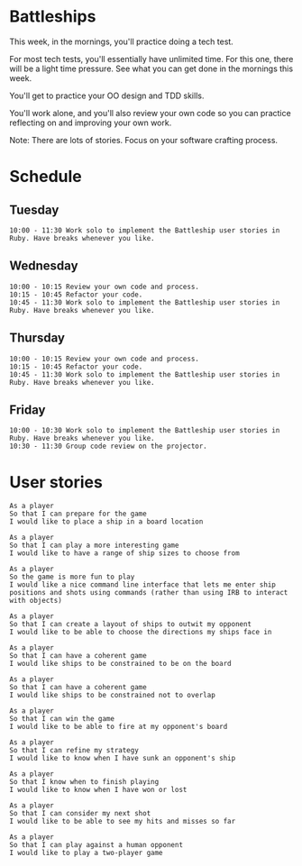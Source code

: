 # Battleships

This week, in the mornings, you'll practice doing a tech test.

For most tech tests, you'll essentially have unlimited time. For this one, there will be a light time pressure. See what you can get done in the mornings this week.

You'll get to practice your OO design and TDD skills.

You'll work alone, and you'll also review your own code so you can practice reflecting on and improving your own work.

Note: There are lots of stories. Focus on your software crafting process.

# Schedule

## Tuesday
```
10:00 - 11:30 Work solo to implement the Battleship user stories in Ruby. Have breaks whenever you like.
```
## Wednesday
```
10:00 - 10:15 Review your own code and process.
10:15 - 10:45 Refactor your code.
10:45 - 11:30 Work solo to implement the Battleship user stories in Ruby. Have breaks whenever you like.
```
## Thursday
```
10:00 - 10:15 Review your own code and process.
10:15 - 10:45 Refactor your code.
10:45 - 11:30 Work solo to implement the Battleship user stories in Ruby. Have breaks whenever you like.
```
## Friday
```
10:00 - 10:30 Work solo to implement the Battleship user stories in Ruby. Have breaks whenever you like.
10:30 - 11:30 Group code review on the projector.
```

# User stories
```
As a player
So that I can prepare for the game
I would like to place a ship in a board location

As a player
So that I can play a more interesting game
I would like to have a range of ship sizes to choose from

As a player
So the game is more fun to play
I would like a nice command line interface that lets me enter ship positions and shots using commands (rather than using IRB to interact with objects)

As a player
So that I can create a layout of ships to outwit my opponent
I would like to be able to choose the directions my ships face in

As a player
So that I can have a coherent game
I would like ships to be constrained to be on the board

As a player
So that I can have a coherent game
I would like ships to be constrained not to overlap

As a player
So that I can win the game
I would like to be able to fire at my opponent's board

As a player
So that I can refine my strategy
I would like to know when I have sunk an opponent's ship

As a player
So that I know when to finish playing
I would like to know when I have won or lost

As a player
So that I can consider my next shot
I would like to be able to see my hits and misses so far

As a player
So that I can play against a human opponent
I would like to play a two-player game
```

